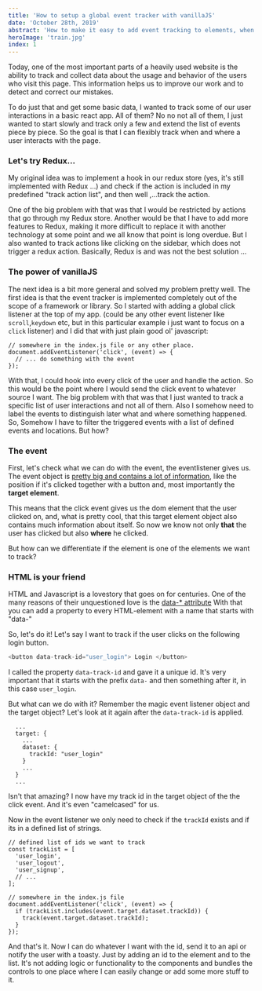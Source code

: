 ```yaml
---
title: 'How to setup a global event tracker with vanillaJS'
date: 'October 28th, 2019'
abstract: 'How to make it easy to add event tracking to elements, when they are interacted with without any additional logic to the event handlers'
heroImage: 'train.jpg'
index: 1
---
```


Today, one of the most important parts of a heavily used website is the ability to track and collect data about the usage and behavior of the users who visit this page. This information helps us to improve our work and to detect and correct our mistakes.

To do just that and get some basic data, I wanted to track some of our user interactions in a basic react app. All of them? No no not all of them, I just wanted to start slowly and track only a few and extend the list of events piece by piece. So the goal is that I can flexibly track when and where a user interacts with the page.

### Let's try Redux...

My original idea was to implement a hook in our redux store (yes, it's still implemented with Redux ...) and check if the action is included in my predefined "track action list", and then well ,...track the action.

One of the big problem with that was that I would be restricted by actions that go through my Redux store. Another would be that I have to add more features to Redux, making it more difficult to replace it with another technology at some point and we all know that point is long overdue.
But I also wanted to track actions like clicking on the sidebar, which does not trigger a redux action.
Basically, Redux is and was not the best solution ...

### The power of vanillaJS

The next idea is a bit more general and solved my problem pretty well. The first idea is that the event tracker is implemented completely out of the scope of a framework or library. So I started with adding a global click listener at the top of my app. (could be any other event listener like `scroll`,`keydown` etc, but in this particular example i just want to focus on a `click` listener) and I did that with just plain good ol' javascript:

```js{2}
// somewhere in the index.js file or any other place.
document.addEventListener('click', (event) => {
  // ... do something with the event
});
```

With that, I could hook into every click of the user and handle the action. So this would be the point where I would send the click event to whatever source I want.
The big problem with that was that I just wanted to track a specific list of user interactions and not all of them. Also I somehow need to label the events to distinguish later what and where something happened. So, Somehow I have to filter the triggered events with a list of defined events and locations. But how?

### The event

First, let's check what we can do with the event, the eventlistener gives us.
The event object is [pretty big and contains a lot of information](https://developer.mozilla.org/en-US/docs/Web/API/MouseEvent), like the position if it's clicked together with a button and, most importantly the **target element**.

This means that the click event gives us the dom element that the user clicked on, and, what is pretty cool, that this target element object also contains much information about itself. So now we know not only **that** the user has clicked but also **where** he clicked.

But how can we differentiate if the element is one of the elements we want to track?

### HTML is your friend

HTML and Javascript is a lovestory that goes on for centuries. One of the many reasons of their
unquestioned love is the [data-\* attribute](https://www.w3schools.com/tags/att_data-.asp)
With that you can add a property to every HTML-element with a name that starts with "data-"

So, let's do it! Let's say I want to track if the user clicks on the following login button.

```js
<button data-track-id="user_login"> Login </button>
```

I called the property `data-track-id` and gave it a unique id. It's very important that it starts with the prefix `data-` and then something after it, in this case `user_login`.

But what can we do with it?
Remember the magic event listener object and the target object?
Let's look at it again after the `data-track-id` is applied.

```js{5}
  ...
  target: {
    ...
    dataset: {
      trackId: "user_login"
    }
    ...
  }
  ...
```

Isn't that amazing? I now have my track id in the target object of the the click event. And it's even "camelcased" for us.

Now in the event listener we only need to check if the `trackId` exists and if its in a defined list of strings.

```js{11}
// defined list of ids we want to track
const trackList = [
  'user_login',
  'user_logout',
  'user_signup',
  // ...
];

// somewhere in the index.js file
document.addEventListener('click', (event) => {
  if (trackList.includes(event.target.dataset.trackId)) {
    track(event.target.dataset.trackId);
  }
});
```

And that's it. Now I can do whatever I want with the id, send it to an api or notify the user with a toasty.
Just by adding an id to the element and to the list. It's not adding logic or functionality to the components and bundles the controls to one place where I can easily change or add some more stuff to it.
